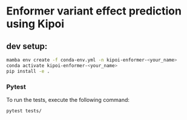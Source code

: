 # Enformer variant effect prediction using Kipoi

## dev setup:
```bash
mamba env create -f conda-env.yml -n kipoi-enformer-<your_name>
conda activate kipoi-enformer-<your_name>
pip install -e .
```

### Pytest
To run the tests, execute the following command:
```bash
pytest tests/
```
